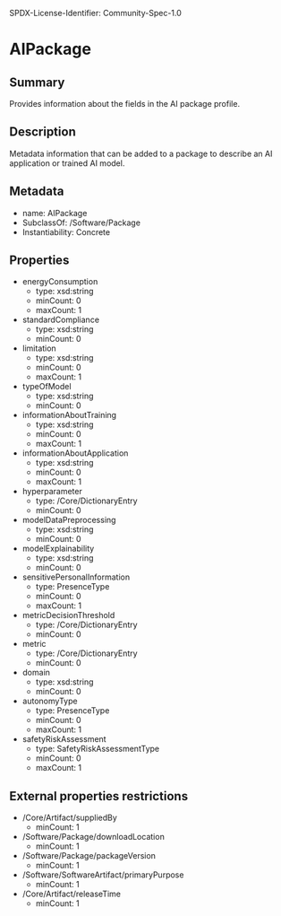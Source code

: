 SPDX-License-Identifier: Community-Spec-1.0

# AIPackage

## Summary

Provides information about the fields in the AI package profile.

## Description

Metadata information that can be added to a package to describe an AI application or trained AI model. 

## Metadata

- name: AIPackage
- SubclassOf: /Software/Package
- Instantiability: Concrete

## Properties

- energyConsumption
  - type: xsd:string
  - minCount: 0
  - maxCount: 1
- standardCompliance
  - type: xsd:string
  - minCount: 0
- limitation
  - type: xsd:string
  - minCount: 0
  - maxCount: 1
- typeOfModel
  - type: xsd:string
  - minCount: 0
- informationAboutTraining
  - type: xsd:string
  - minCount: 0
  - maxCount: 1
- informationAboutApplication
  - type: xsd:string
  - minCount: 0
  - maxCount: 1
- hyperparameter
  - type: /Core/DictionaryEntry
  - minCount: 0
- modelDataPreprocessing
  - type: xsd:string
  - minCount: 0
- modelExplainability
  - type: xsd:string
  - minCount: 0
- sensitivePersonalInformation
  - type: PresenceType
  - minCount: 0
  - maxCount: 1
- metricDecisionThreshold
  - type: /Core/DictionaryEntry
  - minCount: 0
- metric
  - type: /Core/DictionaryEntry
  - minCount: 0
- domain
  - type: xsd:string
  - minCount: 0
- autonomyType
  - type: PresenceType
  - minCount: 0
  - maxCount: 1
- safetyRiskAssessment
  - type: SafetyRiskAssessmentType
  - minCount: 0
  - maxCount: 1

## External properties restrictions

- /Core/Artifact/suppliedBy
  - minCount: 1
- /Software/Package/downloadLocation
  - minCount: 1
- /Software/Package/packageVersion
  - minCount: 1
- /Software/SoftwareArtifact/primaryPurpose
  - minCount: 1
- /Core/Artifact/releaseTime
  - minCount: 1


